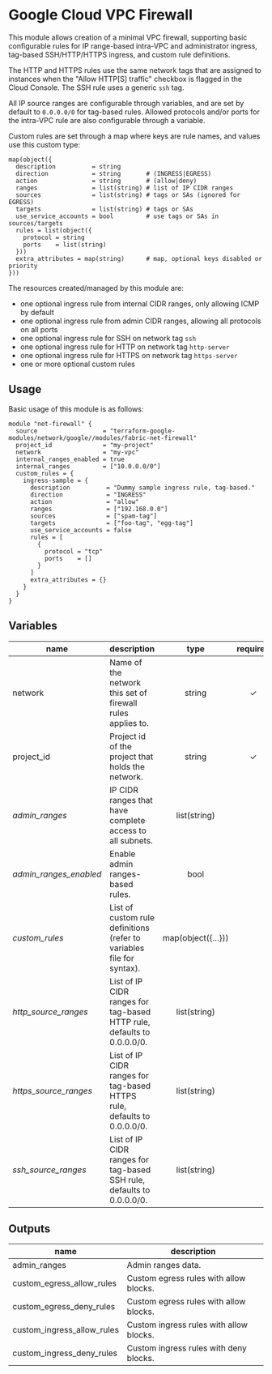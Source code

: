 # Google Cloud VPC Firewall

This module allows creation of a minimal VPC firewall, supporting basic configurable rules for IP range-based intra-VPC and administrator ingress,  tag-based SSH/HTTP/HTTPS ingress, and custom rule definitions.

The HTTP and HTTPS rules use the same network tags that are assigned to instances when the "Allow HTTP[S] traffic" checkbox is flagged in the Cloud Console. The SSH rule uses a generic `ssh` tag.

All IP source ranges are configurable through variables, and are set by default to `0.0.0.0/0` for tag-based rules. Allowed protocols and/or ports for the intra-VPC rule are also configurable through a variable.

Custom rules are set through a map where keys are rule names, and values use this custom type:

```hcl
map(object({
  description          = string
  direction            = string       # (INGRESS|EGRESS)
  action               = string       # (allow|deny)
  ranges               = list(string) # list of IP CIDR ranges
  sources              = list(string) # tags or SAs (ignored for EGRESS)
  targets              = list(string) # tags or SAs
  use_service_accounts = bool         # use tags or SAs in sources/targets
  rules = list(object({
    protocol = string
    ports    = list(string)
  }))
  extra_attributes = map(string)      # map, optional keys disabled or priority
}))
```

The resources created/managed by this module are:

- one optional ingress rule from internal CIDR ranges, only allowing ICMP by default
- one optional ingress rule from admin CIDR ranges, allowing all protocols on all ports
- one optional ingress rule for SSH on network tag `ssh`
- one optional ingress rule for HTTP on network tag `http-server`
- one optional ingress rule for HTTPS on network tag `https-server`
- one or more optional custom rules


## Usage

Basic usage of this module is as follows:

```hcl
module "net-firewall" {
  source                  = "terraform-google-modules/network/google//modules/fabric-net-firewall"
  project_id              = "my-project"
  network                 = "my-vpc"
  internal_ranges_enabled = true
  internal_ranges         = ["10.0.0.0/0"]
  custom_rules = {
    ingress-sample = {
      description          = "Dummy sample ingress rule, tag-based."
      direction            = "INGRESS"
      action               = "allow"
      ranges               = ["192.168.0.0"]
      sources              = ["spam-tag"]
      targets              = ["foo-tag", "egg-tag"]
      use_service_accounts = false
      rules = [
        {
          protocol = "tcp"
          ports    = []
        }
      ]
      extra_attributes = {}
    }
  }
}
```

<!-- BEGIN TFDOC -->
## Variables

| name | description | type | required |
|---|---|:---: |:---:|
| network | Name of the network this set of firewall rules applies to. | string | ✓
| project_id | Project id of the project that holds the network. | string | ✓
| *admin_ranges* | IP CIDR ranges that have complete access to all subnets. | list(string) | 
| *admin_ranges_enabled* | Enable admin ranges-based rules. | bool | 
| *custom_rules* | List of custom rule definitions (refer to variables file for syntax). | map(object({...})) | 
| *http_source_ranges* | List of IP CIDR ranges for tag-based HTTP rule, defaults to 0.0.0.0/0. | list(string) | 
| *https_source_ranges* | List of IP CIDR ranges for tag-based HTTPS rule, defaults to 0.0.0.0/0. | list(string) | 
| *ssh_source_ranges* | List of IP CIDR ranges for tag-based SSH rule, defaults to 0.0.0.0/0. | list(string) | 

## Outputs

| name | description |
|---|---|
| admin_ranges | Admin ranges data. |
| custom_egress_allow_rules | Custom egress rules with allow blocks. |
| custom_egress_deny_rules | Custom egress rules with allow blocks. |
| custom_ingress_allow_rules | Custom ingress rules with allow blocks. |
| custom_ingress_deny_rules | Custom ingress rules with deny blocks. |
<!-- END TFDOC -->
